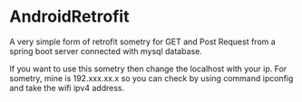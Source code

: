 # AndroidRetrofit

A very simple form of retrofit sometry for GET and Post Request from a spring boot server connected with mysql database.

If you want to use this sometry then change the localhost with your ip. For sometry, mine is 192.xxx.xx.x so you can check by using command
ipconfig and take the wifi ipv4 address.

